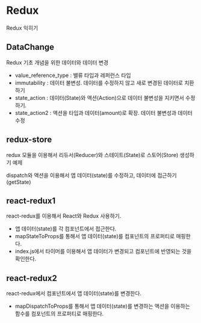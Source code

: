 # Redux

Redux 익히기

## DataChange

Redux 기초 개념을 위한 데이터와 데이터 변경

- value_reference_type : 밸류 타입과 레퍼런스 타입
- immutability : 데이터 불변성. 데이터를 수정하지 않고 새로 변경된 데이터로 치환하기
- state_action : 데이터(State)와 액션(Action)으로 데이터 불변성을 지키면서 수정하기.
- state_action2 : 액션을 타입과 데이터(amount)로 확장. 데이터 불변성과 데이터 수정


## redux-store

redux 모듈을 이용해서 리듀서(Reducer)와 스테이트(State)로 스토어(Store) 생성하기 예제

dispatch와 액션을 이용해서 앱 데이터(state)를 수정하고, 데이터에 접근하기(getState)

## react-redux1

react-redux를 이용해서 React와 Redux 사용하기.

- 앱 데이터(state)를 각 컴포넌트에서 접근한다. 
- mapStateToProps를 통해서 앱 데이터(state)를 컴포넌트의 프로퍼티로 매핑한다.
- index.js에서 타이머를 이용해서 앱 데이터가 변경되고 컴포넌트에 반영되는 것을 확인한다.


## react-redux2

react-redux에서 컴포넌트에서 앱 데이터(state)를 변경한다.

- mapDispatchToProps를 통해서 앱 데이터(state)를 변경하는 액션을 이용하는 함수를 컴포넌트의 프로퍼티로 매핑한다.


